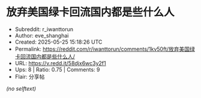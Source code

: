 # 放弃美国绿卡回流国内都是些什么人

- Subreddit: r_iwanttorun
- Author: eve_shanghai
- Created: 2025-05-25 15:18:26 UTC
- Permalink: https://reddit.com/r/iwanttorun/comments/1kv50ft/放弃美国绿卡回流国内都是些什么人/
- URL: https://v.redd.it/58djx6wc3y2f1
- Ups: 8 | Ratio: 0.75 | Comments: 9
- Flair: 分享帖

_(no selftext)_
